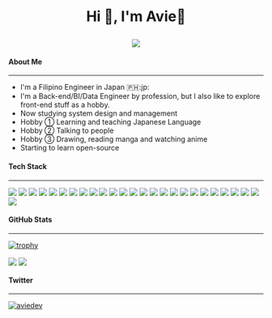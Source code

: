 # <p align = "center" >Hi 👋, I'm Avie:cherry_blossom: </p>
 <p align = "center" ><img src="https://github.com/avie-dev/avie-dev/blob/master/readme_banner.png?raw" /></p>

#### About Me
<hr />
<ul>
  <li> I'm a Filipino Engineer in Japan 🇵🇭:jp: 
  <li> I'm a Back-end/BI/Data Engineer by profession, but I also like to explore front-end stuff as a hobby.</li>
  <li> Now studying system design and management</li>  
  <li> Hobby ① Learning and teaching Japanese Language </li>
  <li> Hobby ② Talking to people </li>
  <li> Hobby ③ Drawing, reading manga and watching anime</li>  
  <li> Starting to learn open-source </li>
</ul>  

#### Tech Stack
<hr/>
<p> <img src="https://img.shields.io/badge/-Python-F9DC3E.svg?logo=python&style=flat">
  <img src="https://img.shields.io/badge/PHP-ccc.svg?logo=php&style=flat">
  <img src="https://img.shields.io/badge/Javascript-276DC3.svg?logo=javascript&style=flat">
  <img src="https://img.shields.io/badge/-CSS3-1572B6.svg?logo=css3&style=flat">
  <img src="https://img.shields.io/badge/-HTML5-333.svg?logo=html5&style=flat">
  <img src="https://img.shields.io/badge/-CakePHP-D3DC43.svg?logo=cakephp&style=flat">
  <img src="https://img.shields.io/badge/-Django-092E20.svg?logo=django&style=flat">
  <img src="https://img.shields.io/badge/-Flask-000000.svg?logo=flask&style=flat">
  <img src="https://img.shields.io/badge/-Bootstrap-563D7C.svg?logo=bootstrap&style=flat">
  <img src="https://img.shields.io/badge/-React-555.svg?logo=react&style=flat">
  <img src="https://img.shields.io/badge/Flutter-02569B?style=for-the-badge&logo=flutter&logoColor=white&style=flat">  
  <img src="https://img.shields.io/badge/-jQuery-0769AD.svg?logo=jquery&style=flat">
  <img src="https://img.shields.io/badge/-Google%20Cloud-EEE.svg?logo=google-cloud&style=flat">
  <img src="https://img.shields.io/badge/MySQL-005C84?style=for-the-badge&logo=mysql&logoColor=white&style=flat">  
  <img src="https://img.shields.io/badge/-GitHub-181717.svg?logo=github&style=flat">
  <img src="https://img.shields.io/badge/-Docker-EEE.svg?logo=docker&style=flat">
  <img src="https://img.shields.io/badge/-Visual%20Studio%20Code-007ACC.svg?logo=visual-studio-code&style=flat">
  <img src="https://img.shields.io/badge/-Vim-019733.svg?logo=vim&style=flat">
  <img src="https://img.shields.io/badge/-Emacs-EEE.svg?logo=spacemacs&style=flat">
  <img src="https://img.shields.io/badge/-Atom-66595C.svg?logo=atom&style=flat">
  <img src="https://img.shields.io/badge/-Xcode-EEE.svg?logo=xcode&style=flat">
  <img src="https://img.shields.io/badge/-intellij%20IDEA-000.svg?logo=intellij-idea&style=flat">
  <img src="https://img.shields.io/badge/-Apache-D22128.svg?logo=apache&style=flat">
  <img src="https://img.shields.io/badge/-Nginx-bfcfcf.svg?logo=nginx&style=flat">  
  <img src="https://img.shields.io/badge/dbt-FF694B?style=for-the-badge&logo=dbt&logoColor=white&style=flat">  
  <img src="https://img.shields.io/badge/Slack-4A154B?style=for-the-badge&logo=slack&logoColor=white&style=flat">
</p>



#### GitHub Stats 
<hr/>

[![trophy](https://github-profile-trophy.vercel.app/?username=avie-dev&theme=onedark&title=MultiLanguage,Repositories,Commits,PullRequest,Followers)](https://github.com/avie-dev/avie-dev)

<p>
  <a href="https://github.com/avie-dev/avie-dev"><img align="center" src="https://github-readme-stats.vercel.app/api?username=avie-dev&show_icons=true&theme=radical" /></a>
  <a href="https://github.com/avie-dev/avie-dev"><img align="center" src="https://github-readme-stats.vercel.app/api/top-langs/?username=avie-dev&layout=compact&theme=radical" /></a>
</p>

#### Twitter
<hr/>
<p align="left"> <a href="https://twitter.com/aviedev" target="blank"><img src="https://img.shields.io/twitter/follow/aviedev?logo=twitter&style=for-the-badge" alt="aviedev" /></a> </p>
